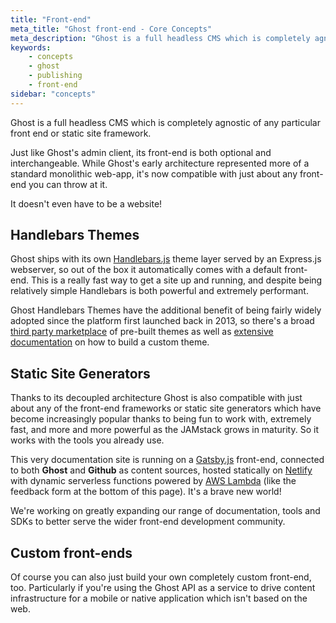 ```yaml
---
title: "Front-end"
meta_title: "Ghost front-end - Core Concepts"
meta_description: "Ghost is a full headless CMS which is completely agnostic of any particular front-end or static site framework. Find out more..."
keywords:
    - concepts
    - ghost
    - publishing
    - front-end
sidebar: "concepts"
---
```


Ghost is a full headless CMS which is completely agnostic of any particular front end or static site framework.

Just like Ghost's admin client, its front-end is both optional and interchangeable. While Ghost's early architecture represented more of a standard monolithic web-app, it's now compatible with just about any front-end you can throw at it. 

It doesn't even have to be a website!


## Handlebars Themes

Ghost ships with its own [Handlebars.js](/api/handlebars-themes/) theme layer served by an Express.js webserver, so out of the box it automatically comes with a default front-end. This is a really fast way to get a site up and running, and despite being relatively simple Handlebars is both powerful and extremely performant.

Ghost Handlebars Themes have the additional benefit of being fairly widely adopted since the platform first launched back in 2013, so there's a broad [third party marketplace](https://marketplace.ghost.org) of pre-built themes as well as [extensive documentation](/api/handlebars-themes/) on how to build a custom theme.


## Static Site Generators

Thanks to its decoupled architecture Ghost is also compatible with just about any of the front-end frameworks or static site generators which have become increasingly popular thanks to being fun to work with, extremely fast, and more and more powerful as the JAMstack grows in maturity. So it works with the tools you already use.

This very documentation site is running on a [Gatsby.js](/api/gatsby/) front-end, connected to both **Ghost** and **Github** as content sources, hosted statically on [Netlify](https://netlify.com) with dynamic serverless functions powered by [AWS Lambda](https://aws.amazon.com/lambda/) (like the feedback form at the bottom of this page). It's a brave new world!

We're working on greatly expanding our range of documentation, tools and SDKs to better serve the wider front-end development community.


## Custom front-ends

Of course you can also just build your own completely custom front-end, too. Particularly if you're using the Ghost API as a service to drive content infrastructure for a mobile or native application which isn't based on the web.

